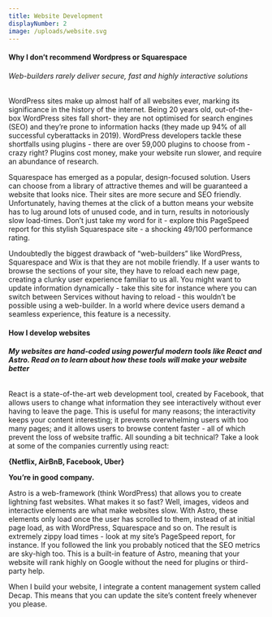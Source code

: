 ```yaml
---
title: Website Development
displayNumber: 2
image: /uploads/website.svg
---
```

#### Why I don’t recommend Wordpress or Squarespace

###### Web-builders rarely deliver secure, fast and highly interactive solutions

WordPress sites make up almost half of all websites ever, marking its significance in the history of the internet. Being 20 years old, out-of-the-box WordPress sites fall short- they are not optimised for search engines (SEO) and they’re prone to information hacks (they made up 94% of all successful cyberattacks in 2019). WordPress developers tackle these shortfalls using plugins - there are over 59,000 plugins to choose from - crazy right? Plugins cost money, make your website run slower, and require an abundance of research.

Squarespace has emerged as a popular, design-focused solution. Users can choose from a library of attractive themes and will be guaranteed a website that looks nice. Their sites are more secure and SEO friendly. Unfortunately, having themes at the click of a button means your website has to lug around lots of unused code, and in turn, results in notoriously slow load-times. Don’t just take my word for it - explore this PageSpeed report for this stylish Squarespace site - a shocking 49/100 performance rating.

Undoubtedly the biggest drawback of “web-builders” like WordPress, Squarespace and Wix is that they are not mobile friendly. If a user wants to browse the sections of your site, they have to reload each new page, creating a clunky user experience familiar to us all. You might want to update information dynamically - take this site for instance where you can switch between Services without having to reload - this wouldn’t be possible using a web-builder. In a world where device users demand a seamless experience, this feature is a necessity.

#### How I develop websites

###### **My websites are hand-coded using powerful modern tools like React and Astro. Read on to learn about how these tools will make your website better**

React is a state-of-the-art web development tool, created by Facebook, that allows users to change what information they see interactively without ever having to leave the page. This is useful for many reasons; the interactivity keeps your content interesting; it prevents overwhelming users with too many pages; and it allows users to browse content faster - all of which prevent the loss of website traffic. All sounding a bit technical? Take a look at some of the companies currently using react:

**{Netflix, AirBnB, Facebook, Uber}**

**You’re in good company.** 

Astro is a web-framework (think WordPress) that allows you to create lightning fast websites. What makes it so fast? Well, images, videos and interactive elements are what make websites slow. With Astro, these elements only load once the user has scrolled to them, instead of at initial page load, as with WordPress, Squarespace and so on. The result is extremely zippy load times - look at my site’s PageSpeed report, for instance. If you followed the link you probably noticed that the SEO metrics are sky-high too. This is a built-in feature of Astro, meaning that your website will rank highly on Google without the need for plugins or third-party help.

When I build your website, I integrate a content management system called Decap. This means that you can update the site’s content freely whenever you please.